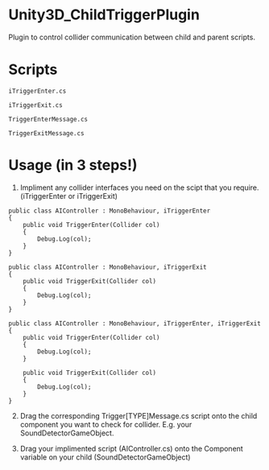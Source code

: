# Unity3D_ChildTriggerPlugin
Plugin to control collider communication between child and parent scripts.

# Scripts
`iTriggerEnter.cs`

`iTriggerExit.cs`

`TriggerEnterMessage.cs`

`TriggerExitMessage.cs`


# Usage (in 3 steps!)
1) Impliment any collider interfaces you need on the scipt that you require. (iTriggerEnter or iTriggerExit)
```
public class AIController : MonoBehaviour, iTriggerEnter
{
	public void TriggerEnter(Collider col)
	{
    	Debug.Log(col);
	}
}

public class AIController : MonoBehaviour, iTriggerExit
{
    public void TriggerExit(Collider col)
	{
    	Debug.Log(col);
	}
}

public class AIController : MonoBehaviour, iTriggerEnter, iTriggerExit
{
	public void TriggerEnter(Collider col)
	{
    	Debug.Log(col);
	}

    public void TriggerExit(Collider col)
	{
    	Debug.Log(col);
	}
}
```


2) Drag the corresponding Trigger[TYPE]Message.cs script onto the child component you want to check for collider. E.g. your SoundDetectorGameObject.


3) Drag your implimented script (AIController.cs) onto the Component variable on your child (SoundDetectorGameObject)

